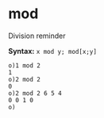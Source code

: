 # mod

Division reminder

**Syntax:** ```x mod y; mod[x;y]```

```o
o)1 mod 2
1
o)2 mod 2
0
o)2 mod 2 6 5 4
0 0 1 0
o)
```
